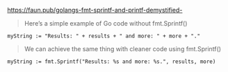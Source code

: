 https://faun.pub/golangs-fmt-sprintf-and-printf-demystified-

> Here’s a simple example of Go code without fmt.Sprintf()

```
myString := "Results: " + results + " and more: " + more + "."
```

> We can achieve the same thing with cleaner code using fmt.Sprintf()

```
myString := fmt.Sprintf("Results: %s and more: %s.", results, more)
```